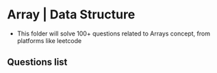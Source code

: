 # Array | Data Structure

- This folder will solve 100+ questions related to Arrays concept, from platforms like leetcode

## Questions list
